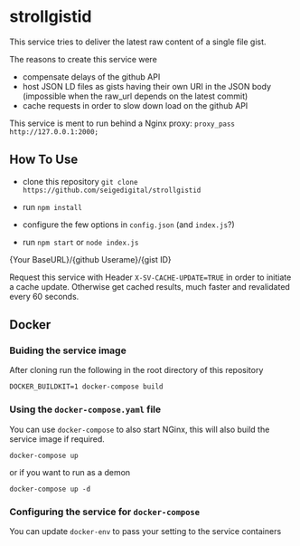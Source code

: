 # strollgistid

This service tries to deliver the latest raw content of a single file gist.

The reasons to create this service were
* compensate delays of the github API
* host JSON LD files as gists having their own URI in the JSON body (impossible when the raw_url depends on the latest commit)
* cache requests in order to slow down load on the github API

This service is ment to run behind a Nginx proxy: ```proxy_pass http://127.0.0.1:2000;```

## How To Use

* clone this repository ```git clone https://github.com/seigedigital/strollgistid```

* run ```npm install```

* configure the few options in ```config.json``` (and ```index.js```?)

* run ```npm start``` or ```node index.js```

{Your BaseURL}/{github Userame}/{gist ID}

Request this service with Header ```X-SV-CACHE-UPDATE=TRUE``` in order to initiate a cache update.
Otherwise get cached results, much faster and revalidated every 60 seconds.

## Docker

### Buiding the service image

After cloning run the following in the root directory of this repository

```
DOCKER_BUILDKIT=1 docker-compose build
```

### Using the `docker-compose.yaml` file

You can use `docker-compose` to also start NGinx, this will also build the service image if required.

```
docker-compose up
```

or if you want to run as a demon

```
docker-compose up -d
```

### Configuring the service for `docker-compose`

You can update `docker-env` to pass your setting to the service containers
